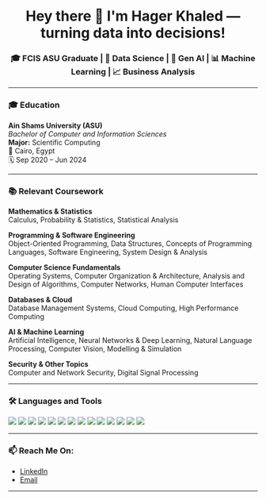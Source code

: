 <h1 align="center">Hey there 👋 I'm Hager Khaled — turning data into decisions!</h1>
<h3 align="center">🎓 FCIS ASU Graduate | 🤖 Data Science | 🧠 Gen AI | 📊 Machine Learning | 📈 Business Analysis</h3>

---

### 🎓 Education

**Ain Shams University (ASU)**  
*Bachelor of Computer and Information Sciences*  
**Major:** Scientific Computing  
📍 Cairo, Egypt  
🗓️ Sep 2020 – Jun 2024

---

### 📚 Relevant Coursework

**Mathematics & Statistics**  
Calculus, Probability & Statistics, Statistical Analysis

**Programming & Software Engineering**  
Object-Oriented Programming, Data Structures, Concepts of Programming Languages, Software Engineering, System Design & Analysis

**Computer Science Fundamentals**  
Operating Systems, Computer Organization & Architecture, Analysis and Design of Algorithms, Computer Networks, Human Computer Interfaces

**Databases & Cloud**  
Database Management Systems, Cloud Computing, High Performance Computing

**AI & Machine Learning**  
Artificial Intelligence, Neural Networks & Deep Learning, Natural Language Processing, Computer Vision, Modelling & Simulation

**Security & Other Topics**  
Computer and Network Security, Digital Signal Processing

---

### 🛠️ Languages and Tools

<p align="left">

<!-- Programming Languages -->
<img src="https://img.shields.io/badge/Python-3670A0?style=for-the-badge&logo=python&logoColor=white"/>
<img src="https://img.shields.io/badge/C%23-239120?style=for-the-badge&logo=c-sharp&logoColor=white"/>
<img src="https://img.shields.io/badge/Java-ED8B00?style=for-the-badge&logo=java&logoColor=white"/>
<img src="https://img.shields.io/badge/C++-00599C?style=for-the-badge&logo=c%2B%2B&logoColor=white"/>
<img src="https://img.shields.io/badge/SQL-025E8C?style=for-the-badge&logo=postgresql&logoColor=white"/>

<!-- Frameworks & Libraries -->
<img src="https://img.shields.io/badge/FastAPI-009688?style=for-the-badge&logo=fastapi&logoColor=white"/>
<img src="https://img.shields.io/badge/Django-092E20?style=for-the-badge&logo=django&logoColor=white"/>
<img src="https://img.shields.io/badge/Angular-DD0031?style=for-the-badge&logo=angular&logoColor=white"/>
<img src="https://img.shields.io/badge/Bootstrap-7952B3?style=for-the-badge&logo=bootstrap&logoColor=white"/>
<img src="https://img.shields.io/badge/Streamlit-FF4B4B?style=for-the-badge&logo=streamlit&logoColor=white"/>
<img src="https://img.shields.io/badge/Numpy-013243?style=for-the-badge&logo=numpy&logoColor=white"/>
<img src="https://img.shields.io/badge/Pandas-150458?style=for-the-badge&logo=pandas&logoColor=white"/>

<!-- Tools & Version Control -->
<img src="https://img.shields.io/badge/Git-F05032?style=for-the-badge&logo=git&logoColor=white"/>
<img src="https://img.shields.io/badge/GitHub-181717?style=for-the-badge&logo=github&logoColor=white"/>

</p>


---

### 📫 Reach Me On:
- [LinkedIn](https://www.linkedin.com/in/hagerkhaled)
- [Email](mailto:hagerkhaledabdelmonem@gmail.com)

---
